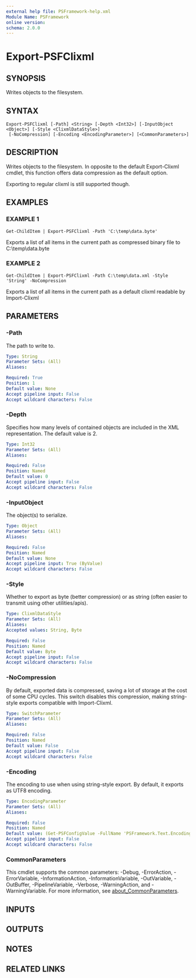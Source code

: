 ```yaml
---
external help file: PSFramework-help.xml
Module Name: PSFramework
online version:
schema: 2.0.0
---
```


# Export-PSFClixml

## SYNOPSIS
Writes objects to the filesystem.

## SYNTAX

```
Export-PSFClixml [-Path] <String> [-Depth <Int32>] [-InputObject <Object>] [-Style <ClixmlDataStyle>]
 [-NoCompression] [-Encoding <EncodingParameter>] [<CommonParameters>]
```

## DESCRIPTION
Writes objects to the filesystem.
In opposite to the default Export-Clixml cmdlet, this function offers data compression as the default option.

Exporting to regular clixml is still supported though.

## EXAMPLES

### EXAMPLE 1
```
Get-ChildItem | Export-PSFClixml -Path 'C:\temp\data.byte'
```

Exports a list of all items in the current path as compressed binary file to C:\temp\data.byte

### EXAMPLE 2
```
Get-ChildItem | Export-PSFClixml -Path C:\temp\data.xml -Style 'String' -NoCompression
```

Exports a list of all items in the current path as a default clixml readable by Import-Clixml

## PARAMETERS

### -Path
The path to write to.

```yaml
Type: String
Parameter Sets: (All)
Aliases:

Required: True
Position: 1
Default value: None
Accept pipeline input: False
Accept wildcard characters: False
```

### -Depth
Specifies how many levels of contained objects are included in the XML representation.
The default value is 2.

```yaml
Type: Int32
Parameter Sets: (All)
Aliases:

Required: False
Position: Named
Default value: 0
Accept pipeline input: False
Accept wildcard characters: False
```

### -InputObject
The object(s) to serialize.

```yaml
Type: Object
Parameter Sets: (All)
Aliases:

Required: False
Position: Named
Default value: None
Accept pipeline input: True (ByValue)
Accept wildcard characters: False
```

### -Style
Whether to export as byte (better compression) or as string (often easier to transmit using other utilities/apis).

```yaml
Type: ClixmlDataStyle
Parameter Sets: (All)
Aliases:
Accepted values: String, Byte

Required: False
Position: Named
Default value: Byte
Accept pipeline input: False
Accept wildcard characters: False
```

### -NoCompression
By default, exported data is compressed, saving a lot of storage at the cost of some CPU cycles.
This switch disables this compression, making string-style exports compatible with Import-Clixml.

```yaml
Type: SwitchParameter
Parameter Sets: (All)
Aliases:

Required: False
Position: Named
Default value: False
Accept pipeline input: False
Accept wildcard characters: False
```

### -Encoding
The encoding to use when using string-style export.
By default, it exports as UTF8 encoding.

```yaml
Type: EncodingParameter
Parameter Sets: (All)
Aliases:

Required: False
Position: Named
Default value: (Get-PSFConfigValue -FullName 'PSFramework.Text.Encoding.DefaultWrite')
Accept pipeline input: False
Accept wildcard characters: False
```

### CommonParameters
This cmdlet supports the common parameters: -Debug, -ErrorAction, -ErrorVariable, -InformationAction, -InformationVariable, -OutVariable, -OutBuffer, -PipelineVariable, -Verbose, -WarningAction, and -WarningVariable. For more information, see [about_CommonParameters](http://go.microsoft.com/fwlink/?LinkID=113216).

## INPUTS

## OUTPUTS

## NOTES

## RELATED LINKS
